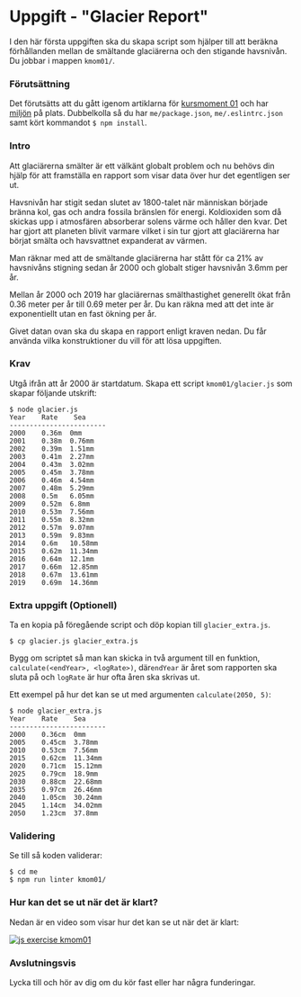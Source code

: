 # Uppgift - "Glacier Report"

I den här första uppgiften ska du skapa script som hjälper till att beräkna förhållanden mellan de smältande glaciärerna och den stigande havsnivån. Du jobbar i mappen `kmom01/`.



### Förutsättning

Det förutsätts att du gått igenom artiklarna för [kursmoment 01](../../articles/kmom01) och har [miljön](../../articles/environment) på plats. Dubbelkolla så du har `me/package.json`, `me/.eslintrc.json` samt kört kommandot `$ npm install`.



### Intro

Att glaciärerna smälter är ett välkänt globalt problem och nu behövs din hjälp för att framställa en rapport som visar data över hur det egentligen ser ut.

Havsnivån har stigit sedan slutet av 1800-talet när människan började bränna kol, gas och andra fossila bränslen för energi. Koldioxiden som då skickas upp i atmosfären absorberar solens värme och håller den kvar. Det har gjort att planeten blivit varmare vilket i sin tur gjort att glaciärerna har börjat smälta och havsvattnet expanderat av värmen.

Man räknar med att de smältande glaciärerna har stått för ca 21% av havsnivåns stigning sedan år 2000 och globalt stiger havsnivån 3.6mm per år.

Mellan år 2000 och 2019 har glaciärernas smälthastighet generellt ökat från 0.36 meter per år till 0.69 meter per år. Du kan räkna med att det inte är exponentiellt utan en fast ökning per år.

Givet datan ovan ska du skapa en rapport enligt kraven nedan. Du får använda vilka konstruktioner du vill för att lösa uppgiften.



### Krav

Utgå ifrån att år 2000 är startdatum. Skapa ett script `kmom01/glacier.js` som skapar följande utskrift:

```console
$ node glacier.js
Year    Rate    Sea
------------------------
2000    0.36m  0mm
2001    0.38m  0.76mm
2002    0.39m  1.51mm
2003    0.41m  2.27mm
2004    0.43m  3.02mm
2005    0.45m  3.78mm
2006    0.46m  4.54mm
2007    0.48m  5.29mm
2008    0.5m   6.05mm
2009    0.52m  6.8mm
2010    0.53m  7.56mm
2011    0.55m  8.32mm
2012    0.57m  9.07mm
2013    0.59m  9.83mm
2014    0.6m   10.58mm
2015    0.62m  11.34mm
2016    0.64m  12.1mm
2017    0.66m  12.85mm
2018    0.67m  13.61mm
2019    0.69m  14.36mm
```



### Extra uppgift (Optionell)

Ta en kopia på föregående script och döp kopian till `glacier_extra.js`.

```console
$ cp glacier.js glacier_extra.js
```

Bygg om scriptet så man kan skicka in två argument till en funktion, `calculate(<endYear>, <logRate>)`, där`endYear` är året som rapporten ska sluta på och `logRate` är hur ofta åren ska skrivas ut.

Ett exempel på hur det kan se ut med argumenten `calculate(2050, 5)`:

```console
$ node glacier_extra.js
Year    Rate    Sea
------------------------
2000    0.36cm  0mm
2005    0.45cm  3.78mm
2010    0.53cm  7.56mm
2015    0.62cm  11.34mm
2020    0.71cm  15.12mm
2025    0.79cm  18.9mm
2030    0.88cm  22.68mm
2035    0.97cm  26.46mm
2040    1.05cm  30.24mm
2045    1.14cm  34.02mm
2050    1.23cm  37.8mm
```



### Validering

Se till så koden validerar:

```console
$ cd me
$ npm run linter kmom01/
```



### Hur kan det se ut när det är klart?

Nedan är en video som visar hur det kan se ut när det är klart:

[![js exercise kmom01](https://img.youtube.com/vi/LcIPQ3YlNLc/0.jpg)](https://www.youtube.com/watch?v=LcIPQ3YlNLc)




### Avslutningsvis

Lycka till och hör av dig om du kör fast eller har några funderingar.

<!-- [TBD: Länk till issues](#) -->
